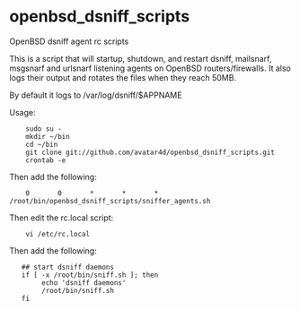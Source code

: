openbsd_dsniff_scripts
======================
OpenBSD dsniff agent rc scripts

This is a script that will startup, shutdown, and restart dsniff, mailsnarf, msgsnarf and urlsnarf listening agents on OpenBSD routers/firewalls. It also logs their output and rotates the files  when they reach 50MB.

By default it logs to /var/log/dsniff/$APPNAME


Usage:

        sudo su -
        mkdir ~/bin
        cd ~/bin
        git clone git://github.com/avatar4d/openbsd_dsniff_scripts.git
        crontab -e


Then add the following:

        0       0       *       *       *       /root/bin/openbsd_dsniff_scripts/sniffer_agents.sh

Then edit the rc.local script:

        vi /etc/rc.local

Then add the following:

       ## start dsniff daemons
       if [ -x /root/bin/sniff.sh ]; then
            echo 'dsniff daemons'
            /root/bin/sniff.sh
       fi


